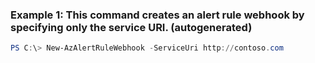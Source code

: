 ### Example 1: This command creates an alert rule webhook by specifying only the service URI. (autogenerated)
```powershell
PS C:\> New-AzAlertRuleWebhook -ServiceUri http://contoso.com
```

